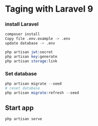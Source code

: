 # Taging with Laravel 9

### install Laravel

```s
composer install
Copy file .env.example -> .env
update database -> .env

php artisan jwt:secret
php artisan key:generate
php artisan storage:link
```

### Set database

```s
php artisan migrate --seed
# reset database
php artisan migrate:refresh --seed
```

## Start app

```s
php artisan serve
```